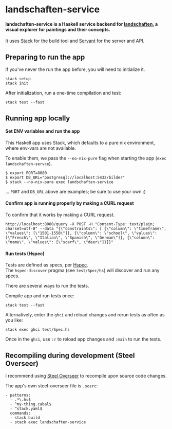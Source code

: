# landschaften-service

#### landschaften-service is a Haskell service backend for [landschaften](https://github.com/pianostringquartet/landschaften), a visual explorer for paintings and their concepts. 

It uses [Stack](https://docs.haskellstack.org/en/stable/README/) for the build tool and [Servant](https://www.servant.dev/) for the server and API.

## Preparing to run the app

If you've never the run the app before, you will need to initialize it.

```
stack setup 
stack init
```

After initialization, run a one-time compilation and test:
```
stack test --fast
```


## Running app locally 

#### Set ENV variables and run the app

This Haskell app uses Stack, which defaults to a pure nix environment, 
where env-vars are not available. 

To enable them, we pass the `--no-nix-pure` flag when starting the app 
(`exec landschaften-servce`).  

```
$ export PORT=8080 
$ export DB_URL="postgresql://localhost:5432/bilder" 
$ stack --no-nix-pure exec landschaften-service
```

... `PORT` and `DB_URL` above are examples; be sure to use your own :)

#### Confirm app is running properly by making a CURL request

To confirm that it works by making a CURL request.

```
http://localhost:8080/query -X POST -H "Content-Type: text/plain; charset=utf-8" --data "{\"constraints\": [ {\"column\": \"timeframe\", \"values\": [\"1501-1550\"]}, {\"column\": \"school\", \"values\": [\"French\", \"Italian\", \"Spanish\", \"German\"]}, {\"column\": \"name\", \"values\": [\"scarf\", \"deer\"]}]}"
```

#### Run tests (Hspec)

Tests are defined as specs, per [Hspec](https://hspec.github.io/writing-specs.html).  
The `hspec-discover` pragma (see `test/Spec/hs`) will discover and run any specs. 

There are several ways to run the tests.

Compile app and run tests once:
```
stack test --fast
```

Alternatively, enter the `ghci` and reload changes and rerun tests as often as you like: 
```
stack exec ghci test/Spec.hs
```
Once in the `ghci`, use `:r` to reload app changes and `:main` to run the tests.


## Recompiling during development (Steel Overseer)  

I recommend using [Steel Overseer](https://github.com/schell/steeloverseer) to recompile upon source code changes.

The app's own steel-overseer file is `.sosrc`:

```$xslt
- patterns:
  - .*\.hs$
  - ^my-thing.cabal$
  - ^stack.yaml$
  commands:
  - stack build
  - stack exec landschaften-service

```




